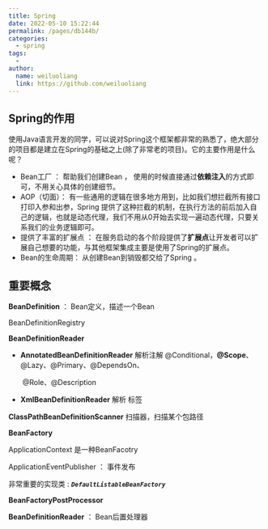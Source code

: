 ```yaml
---
title: Spring
date: 2022-05-10 15:22:44
permalink: /pages/db144b/
categories:
  - spring
tags:
  - 
author: 
  name: weiluoliang
  link: https://github.com/weiluoliang
---
```






## Spring的作用  

使用Java语言开发的同学，可以说对Spring这个框架都非常的熟悉了，绝大部分的项目都是建立在Spring的基础之上(除了非常老的项目)。它的主要作用是什么呢？ 

- Bean工厂 ： 帮助我们创建Bean ， 使用的时候直接通过**依赖注入**的方式即可，不用关心具体的创建细节。
- AOP（切面）： 有一些通用的逻辑在很多地方用到，比如我们想拦截所有接口打印入参和出参，Spring 提供了这种拦截的机制，在执行方法的前后加入自己的逻辑，也就是动态代理，我们不用从0开始去实现一遍动态代理，只要关系我们的业务逻辑即可。
- 提供了丰富的扩展点 ： 在服务启动的各个阶段提供了**扩展点**让开发者可以扩展自己想要的功能，与其他框架集成主要是使用了Spring的扩展点。
- Bean的生命周期： 从创建Bean到销毁都交给了Spring 。

## 重要概念

**BeanDefinition**   ： Bean定义，描述一个Bean 

BeanDefinitionRegistry

**BeanDefinitionReader** 

- **AnnotatedBeanDefinitionReader**  解析注解 @Conditional，**@Scope**、@Lazy、@Primary、@DependsOn、 

  ​     @Role、@Description 

- **XmlBeanDefinitionReader**  解析 <Bean/> 标签 



**ClassPathBeanDefinitionScanner**  扫描器，扫描某个包路径

  

**BeanFactory**

ApplicationContext 是一种BeanFacotry

ApplicationEventPublisher ： 事件发布



非常重要的实现类 :    ***`DefaultListableBeanFactory`***



**BeanFactoryPostProcessor**

**BeanDefinitionReader** ： Bean后置处理器





